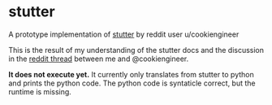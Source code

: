 # stutter
A prototype implementation of [stutter](https://github.com/stutter-lang/stutter) by reddit user u/cookiengineer

This is the result of my understanding of the stutter docs and the discussion in the [reddit thread](https://www.reddit.com/r/ProgrammingLanguages/comments/a0ef9y/searching_for_inspiration_are_there_any/) between me and @cookiengineer.

**It does not execute yet.** It currently only translates from stutter to python and prints the python code. The python code is syntaticle correct, but the runtime is missing.
